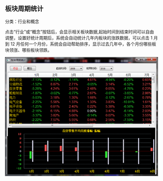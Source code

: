 ## 板块周期统计

分类：行业和概念 

点击“行业”或“概念”按钮后，会显示相关板块数据,起始时间到结束时间可以自由调整，设置好统计周期后，系统会自动统计几年内板块的涨跌数据，可以点击 1 月到 12 月任何一个月份，系统会自动帮助排序，显示过去几年中，各个月份哪些板块领涨、哪些板块领跌。 



![](/assets/1551.png)